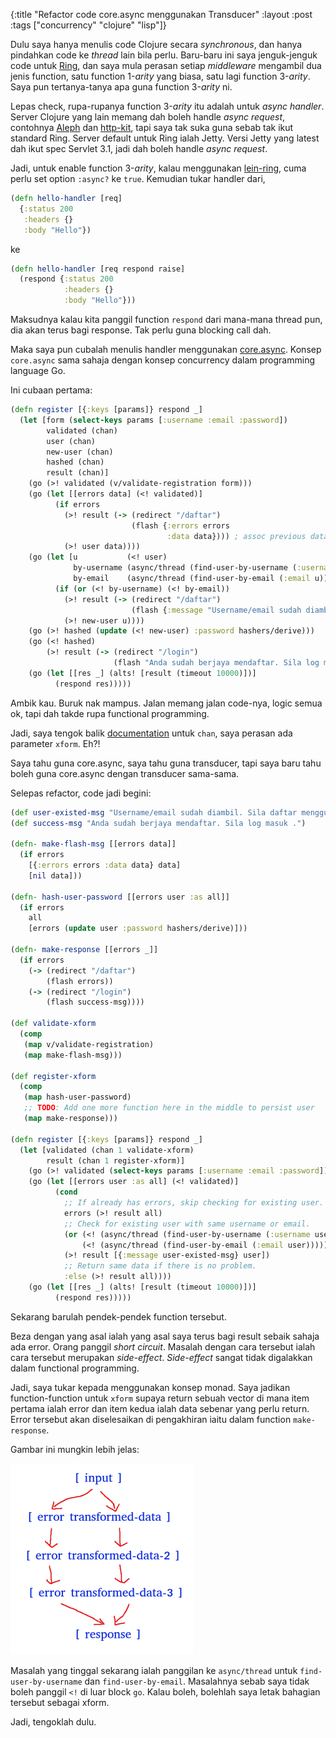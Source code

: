{:title "Refactor code core.async menggunakan Transducer"
 :layout :post
 :tags  ["concurrency" "clojure" "lisp"]}
 
Dulu saya hanya menulis code Clojure secara *synchronous*, dan hanya pindahkan
code ke *thread* lain bila perlu. Baru-baru ini saya jenguk-jenguk code untuk
[Ring](https://github.com/ring-clojure/ring), dan saya mula perasan setiap *middleware* mengambil dua jenis function, satu
function 1-*arity* yang biasa, satu lagi function 3-*arity*. Saya pun tertanya-tanya
apa guna function 3-*arity* ni.

Lepas check, rupa-rupanya function 3-*arity* itu adalah untuk *async handler*.
Server Clojure yang lain memang dah boleh handle *async request*, contohnya
[Aleph](https://github.com/ztellman/aleph) dan
[http-kit](https://github.com/http-kit/http-kit), tapi saya tak suka guna sebab
tak ikut standard Ring. Server default untuk Ring ialah Jetty. Versi Jetty yang
latest dah ikut spec Servlet 3.1, jadi dah boleh handle *async request*.

Jadi, untuk enable function 3-*arity*, kalau menggunakan [lein-ring](https://github.com/weavejester/lein-ring), cuma perlu set
option `:async?` ke `true`. Kemudian tukar handler dari,

```clojure
(defn hello-handler [req]
  {:status 200
   :headers {}
   :body "Hello"})
```

ke

```clojure
(defn hello-handler [req respond raise]
  (respond {:status 200
            :headers {}
            :body "Hello"}))
```

Maksudnya kalau kita panggil function `respond` dari mana-mana thread pun, dia
akan terus bagi response. Tak perlu guna blocking call dah.

Maka saya pun cubalah menulis handler menggunakan
[core.async](https://github.com/clojure/core.async). Konsep `core.async` sama
sahaja dengan konsep concurrency dalam programming language Go.

Ini cubaan pertama:

```clojure
(defn register [{:keys [params]} respond _]
  (let [form (select-keys params [:username :email :password])
        validated (chan)
        user (chan)
        new-user (chan)
        hashed (chan)
        result (chan)]
    (go (>! validated (v/validate-registration form)))
    (go (let [[errors data] (<! validated)]
          (if errors
            (>! result (-> (redirect "/daftar")
                           (flash {:errors errors
                                   :data data}))) ; assoc previous data
            (>! user data))))
    (go (let [u           (<! user)
              by-username (async/thread (find-user-by-username (:username u)))
              by-email    (async/thread (find-user-by-email (:email u)))]
          (if (or (<! by-username) (<! by-email))
            (>! result (-> (redirect "/daftar")
                           (flash {:message "Username/email sudah diambil. Sila daftar menggunakan username/email yang lain."})))
            (>! new-user u))))
    (go (>! hashed (update (<! new-user) :password hashers/derive)))
    (go (<! hashed)
        (>! result (-> (redirect "/login")
                       (flash "Anda sudah berjaya mendaftar. Sila log masuk ."))))
    (go (let [[res _] (alts! [result (timeout 10000)])]
          (respond res)))))
```

Ambik kau. Buruk nak mampus. Jalan memang jalan code-nya, logic semua ok, tapi
dah takde rupa functional programming.

Jadi, saya tengok balik
[documentation](https://clojuredocs.org/clojure.core.async/chan) untuk `chan`,
saya perasan ada parameter `xform`. Eh?!

Saya tahu guna core.async, saya tahu guna transducer, tapi saya baru tahu boleh
guna core.async dengan transducer sama-sama.

Selepas refactor, code jadi begini:

```clojure
(def user-existed-msg "Username/email sudah diambil. Sila daftar menggunakan username/email yang lain.")
(def success-msg "Anda sudah berjaya mendaftar. Sila log masuk .")

(defn- make-flash-msg [[errors data]]
  (if errors
    [{:errors errors :data data} data]
    [nil data]))

(defn- hash-user-password [[errors user :as all]]
  (if errors
    all
    [errors (update user :password hashers/derive)]))

(defn- make-response [[errors _]]
  (if errors
    (-> (redirect "/daftar")
        (flash errors))
    (-> (redirect "/login")
        (flash success-msg))))

(def validate-xform
  (comp
   (map v/validate-registration)
   (map make-flash-msg)))

(def register-xform
  (comp
   (map hash-user-password)
   ;; TODO: Add one more function here in the middle to persist user
   (map make-response)))

(defn register [{:keys [params]} respond _]
  (let [validated (chan 1 validate-xform)
        result (chan 1 register-xform)]
    (go (>! validated (select-keys params [:username :email :password])))
    (go (let [[errors user :as all] (<! validated)]
          (cond
            ;; If already has errors, skip checking for existing user.
            errors (>! result all)
            ;; Check for existing user with same username or email.
            (or (<! (async/thread (find-user-by-username (:username user))))
                (<! (async/thread (find-user-by-email (:email user)))))
            (>! result [{:message user-existed-msg} user])
            ;; Return same data if there is no problem.
            :else (>! result all))))
    (go (let [[res _] (alts! [result (timeout 10000)])]
          (respond res)))))
```

Sekarang barulah pendek-pendek function tersebut.

Beza dengan yang asal ialah yang asal saya terus bagi result sebaik sahaja ada
error. Orang panggil *short circuit*. Masalah dengan cara tersebut ialah cara
tersebut merupakan *side-effect*. *Side-effect* sangat tidak digalakkan dalam
functional programming.

Jadi, saya tukar kepada menggunakan konsep monad. Saya jadikan function-function
untuk `xform` supaya return sebuah vector di mana item pertama ialah error dan
item kedua ialah data sebenar yang perlu return. Error tersebut akan
diselesaikan di pengakhiran iaitu dalam function `make-response`.

Gambar ini mungkin lebih jelas:

![Gambar menunjukkan konsep monad](/images/monad.png)

Masalah yang tinggal sekarang ialah panggilan ke `async/thread` untuk
`find-user-by-username` dan `find-user-by-email`. Masalahnya sebab saya tidak
boleh panggil `<!` di luar block `go`. Kalau boleh, bolehlah saya letak bahagian
tersebut sebagai xform.

Jadi, tengoklah dulu.
